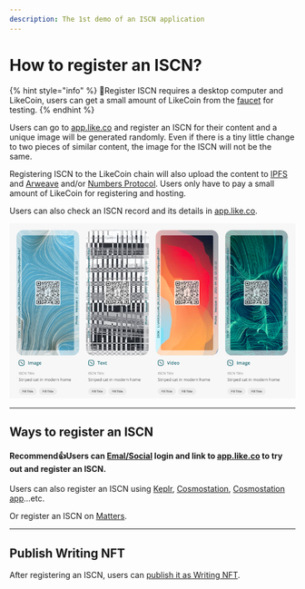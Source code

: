 ```yaml
---
description: The 1st demo of an ISCN application
---
```


# How to register an ISCN?

{% hint style="info" %}
📣Register ISCN requires a desktop computer and LikeCoin, users can get a small amount of LikeCoin from the [faucet](../../../general-guides/faucet.md) for testing.
{% endhint %}

Users can go to [app.like.co](https://app.like.co/) and register an ISCN for their content and a unique image will be generated randomly. Even if there is a tiny little change to two pieces of similar content, the image for the ISCN will not be the same.

Registering ISCN to the LikeCoin chain will also upload the content to [IPFS](https://ipfs.io/) and [Arweave](https://www.arweave.org/) and/or [Numbers Protocol](https://www.numbersprotocol.io/). Users only have to pay a small amount of LikeCoin for registering and hosting.

Users can also check an ISCN record and its details in [app.like.co](https://app.like.co/).

![](../../../.gitbook/assets/app.like.co.png)

***

## Ways to register an ISCN

#### Recommend:thumbsup:Users can [Emal/Social](authcore.md) login and link to [app.like.co](https://app.like.co/) to try out and register an ISCN.

Users can also register an ISCN using [Keplr](keplr.md), [Cosmostation](cosmostation.md), [Cosmostation app](cosmostation-app.md)...etc.

Or register an ISCN on [Matters](matters.md).



***

## Publish Writing NFT

After registering an ISCN, users can [publish it as Writing NFT](../../nft-portal/iscn-id.md).
